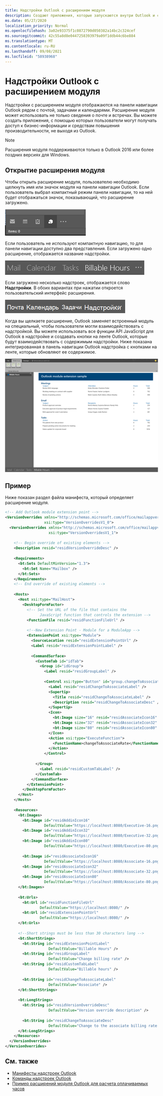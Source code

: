 ```yaml
---
title: Надстройки Outlook с расширением модуля
description: Создают приложения, которые запускаются внутри Outlook и с помощью которых пользователи могут легко получать доступ к бизнес-информации и средствам повышения производительности, не выходя из Outlook.
ms.date: 05/27/2020
localization_priority: Normal
ms.openlocfilehash: 3a02e93375f1c0872790d050382a14bc2c324cef
ms.sourcegitcommit: 42c55a8d8e0447258393979a09f1ddb44c6be884
ms.translationtype: MT
ms.contentlocale: ru-RU
ms.lasthandoff: 09/08/2021
ms.locfileid: "58938968"
---
```

# <a name="module-extension-outlook-add-ins"></a>Надстройки Outlook с расширением модуля

Надстройки с расширением модуля отображаются на панели навигации Outlook рядом с почтой, задачами и календарями. Расширение модуля может использовать не только сведения о почте и встречах. Вы можете создать приложения, с помощью которых пользователи могут получать доступ к бизнес-информации и средствам повышения производительности, не выходя из Outlook.

> [!NOTE]
> Расширения модуля поддерживаются только в Outlook 2016 или более поздних версиях для Windows.  

## <a name="open-a-module-extension"></a>Открытие расширения модуля

Чтобы открыть расширение модуля, пользователю необходимо щелкнуть имя или значок модуля на панели навигации Outlook. Если пользователь выбрал компактный режим панели навигации, то на ней будет отображаться значок, показывающий, что расширение загружено.

![Показана компактная панель навигации, когда расширение модуля загружено в Outlook.](../images/outlook-module-navigationbar-compact.png)

Если пользователь не используют компактную навигацию, то для панели навигации доступно два представления. Если загружено одно расширение, отображается название надстройки.

![Показана развернутая панель навигации, когда в Outlook загружено одно расширение модуля.](../images/outlook-module-navigationbar-one.png)

Если загружено несколько надстроек, отображается слово **Надстройки**. В обоих вариантах при нажатии откроется пользовательский интерфейс расширения.

![Показана развернутая панель навигации, когда в Outlook загружено несколько расширений модуля.](../images/outlook-module-navigationbar-more.png)

Когда вы щелкаете расширение, Outlook заменяет встроенный модуль на специальный, чтобы пользователи могли взаимодействовать с надстройкой. Вы можете использовать все функции API JavaScript для Outlook в надстройке и создавать кнопки на ленте Outlook, которые будут взаимодействовать с содержимым надстройки. Ниже показана интегрированная в панель навигации Outlook надстройка с кнопками на ленте, которые обновляют ее содержимое.

![Показывает пользовательский интерфейс расширения модуля.](../images/outlook-module-extension.png)

## <a name="example"></a>Пример

Ниже показан раздел файла манифеста, который определяет расширение модуля.

```xml
<!-- Add Outlook module extension point -->
<VersionOverrides xmlns="http://schemas.microsoft.com/office/mailappversionoverrides"
                  xsi:type="VersionOverridesV1_0">
  <VersionOverrides xmlns="http://schemas.microsoft.com/office/mailappversionoverrides/1.1"
                    xsi:type="VersionOverridesV1_1">

    <!-- Begin override of existing elements -->
    <Description resid="residVersionOverrideDesc" />

    <Requirements>
      <bt:Sets DefaultMinVersion="1.3">
        <bt:Set Name="Mailbox" />
      </bt:Sets>
    </Requirements>
    <!-- End override of existing elements -->

    <Hosts>
      <Host xsi:type="MailHost">
        <DesktopFormFactor>
          <!-- Set the URL of the file that contains the
                JavaScript function that controls the extension -->
          <FunctionFile resid="residFunctionFileUrl" />

          <!--New Extension Point - Module for a ModuleApp -->
          <ExtensionPoint xsi:type="Module">
            <SourceLocation resid="residExtensionPointUrl" />
            <Label resid="residExtensionPointLabel" />

            <CommandSurface>
              <CustomTab id="idTab">
                <Group id="idGroup">
                  <Label resid="residGroupLabel" />

                  <Control xsi:type="Button" id="group.changeToAssociate">
                    <Label resid="residChangeToAssociateLabel" />
                    <Supertip>
                      <Title resid="residChangeToAssociateLabel" />
                      <Description resid="residChangeToAssociateDesc" />
                    </Supertip>
                    <Icon>
                      <bt:Image size="16" resid="residAssociateIcon16" />
                      <bt:Image size="32" resid="residAssociateIcon32" />
                      <bt:Image size="80" resid="residAssociateIcon80" />
                    </Icon>
                    <Action xsi:type="ExecuteFunction">
                      <FunctionName>changeToAssociateRate</FunctionName>
                    </Action>
                  </Control>
                  
              </Group>
                <Label resid="residCustomTabLabel" />
              </CustomTab>
            </CommandSurface>
          </ExtensionPoint>
        </DesktopFormFactor>
      </Host>
    </Hosts>

    <Resources>
      <bt:Images>
        <bt:Image id="residAddinIcon16" 
                  DefaultValue="https://localhost:8080/Executive-16.png" />
        <bt:Image id="residAddinIcon32" 
                  DefaultValue="https://localhost:8080/Executive-32.png" />
        <bt:Image id="residAddinIcon80" 
                  DefaultValue="https://localhost:8080/Executive-80.png" />
      
        <bt:Image id="residAssociateIcon16" 
                  DefaultValue="https://localhost:8080/Associate-16.png" />
        <bt:Image id="residAssociateIcon32" 
                  DefaultValue="https://localhost:8080/Associate-32.png" />
        <bt:Image id="residAssociateIcon80" 
                  DefaultValue="https://localhost:8080/Associate-80.png" />
      </bt:Images>

      <bt:Urls>
        <bt:Url id="residFunctionFileUrl" 
                DefaultValue="https://localhost:8080/" />
        <bt:Url id="residExtensionPointUrl" 
                DefaultValue="https://localhost:8080/" />
      </bt:Urls>

      <!--Short strings must be less than 30 characters long -->
      <bt:ShortStrings>
        <bt:String id="residExtensionPointLabel" 
                    DefaultValue="Billable Hours" />
        <bt:String id="residGroupLabel" 
                    DefaultValue="Change billing rate" />
        <bt:String id="residCustomTabLabel" 
                    DefaultValue="Billable hours" />

        <bt:String id="residChangeToAssociateLabel" 
                    DefaultValue="Associate" />
      </bt:ShortStrings>

      <bt:LongStrings>
        <bt:String id="residVersionOverrideDesc" 
                    DefaultValue="Version override description" />

        <bt:String id="residChangeToAssociateDesc" 
                    DefaultValue="Change to the associate billing rate: $127/hr" />
      </bt:LongStrings>
    </Resources>
  </VersionOverrides>
</VersionOverrides>
```

## <a name="see-also"></a>См. также

- [Манифесты надстроек Outlook](manifests.md)
- [Команды надстроек Outlook](add-in-commands-for-outlook.md)
- [Пример расширений модуля Outlook для расчета оплачиваемых часов](https://github.com/OfficeDev/Outlook-Add-in-JavaScript-ModuleExtension)
